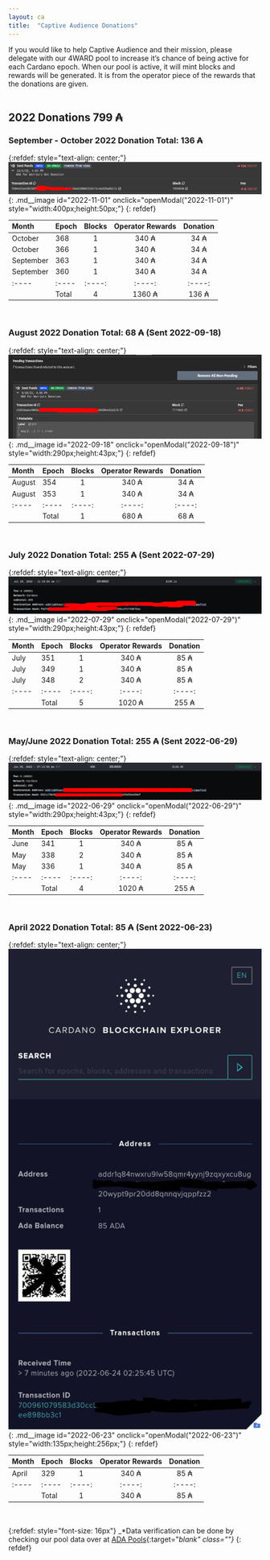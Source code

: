 ```yaml
---
layout: ca
title:  "Captive Audience Donations"
---
```

If you would like to help Captive Audience and their mission, please delegate with our 4WARD pool to increase it’s chance of being active for each Cardano epoch. When our pool is active, it will mint blocks and rewards will be generated. It is from the operator piece of the rewards that the donations are given.
<br /><br />

## 2022 Donations 799 ₳ ##

### September - October 2022 Donation Total: 136 ₳ ###

{:refdef: style="text-align: center;"}
![Donation](/img/ca/2022-11-01-CA-Donation.jpg){: .md__image id="2022-11-01" onclick="openModal(\"2022-11-01\")" style="width:400px;height:50px;"}
{: refdef}

| Month | Epoch | Blocks | Operator Rewards | Donation |
| :---- | :---- | :----: | :----: | :----: |
| October | 368 | 1 | 340 ₳ | 34 ₳ |
| October | 366 | 1 | 340 ₳ | 34 ₳ |
| September | 363 | 1 | 340 ₳ | 34 ₳ |
| September | 360 | 1 | 340 ₳ | 34 ₳ |
| :---- | :---- | :----: | :----: | :----: |
| | Total | 4 | 1360 ₳ | 136 ₳ |

<br />

### August 2022 Donation Total: 68 ₳ (Sent 2022-09-18) ###

{:refdef: style="text-align: center;"}
![Donation](/img/ca/2022-09-18-CA-Donation.jpg){: .md__image id="2022-09-18" onclick="openModal(\"2022-09-18\")" style="width:290px;height:43px;"}
{: refdef}

| Month | Epoch | Blocks | Operator Rewards | Donation |
| :---- | :---- | :----: | :----: | :----: |
| August | 354 | 1 | 340 ₳ | 34 ₳ |
| August | 353 | 1 | 340 ₳ | 34 ₳ |
| :---- | :---- | :----: | :----: | :----: |
| | Total | 1 | 680 ₳ | 68 ₳ |

<br />

### July 2022 Donation Total: 255 ₳ (Sent 2022-07-29) ###

{:refdef: style="text-align: center;"}
![Donation](/img/ca/2022-07-29-CA-Donation.jpg){: .md__image id="2022-07-29" onclick="openModal(\"2022-07-29\")" style="width:290px;height:43px;"}
{: refdef}

| Month | Epoch | Blocks | Operator Rewards | Donation |
| :---- | :---- | :----: | :----: | :----: |
| July | 351 | 1 | 340 ₳ | 85 ₳ |
| July | 349 | 1 | 340 ₳ | 85 ₳ |
| July | 348 | 2 | 340 ₳ | 85 ₳ |
| :---- | :---- | :----: | :----: | :----: |
| | Total | 5 | 1020 ₳ | 255 ₳ |

<br />

### May/June 2022 Donation Total: 255 ₳ (Sent 2022-06-29) ###

{:refdef: style="text-align: center;"}
![Donation](/img/ca/2022-06-29-CA-Donation.jpg){: .md__image id="2022-06-29" onclick="openModal(\"2022-06-29\")" style="width:290px;height:43px;"}
{: refdef}

| Month | Epoch | Blocks | Operator Rewards | Donation |
| :---- | :---- | :----: | :----: | :----: |
| June | 341 | 1 | 340 ₳ | 85 ₳ |
| May | 338 | 2 | 340 ₳ | 85 ₳ |
| May | 336 | 1 | 340 ₳ | 85 ₳ |
| :---- | :---- | :----: | :----: | :----: |
| | Total | 4 | 1020 ₳ | 255 ₳ |

<br />

### April 2022 Donation Total: 85 ₳ (Sent 2022-06-23) ###

{:refdef: style="text-align: center;"}
![Donation](/img/ca/2022-06-23-CA-Donation.jpg){: .md__image id="2022-06-23" onclick="openModal(\"2022-06-23\")" style="width:135px;height:256px;"}
{: refdef}

| Month | Epoch | Blocks | Operator Rewards | Donation |
| :---- | :---- | :----: | :----: | :----: |
| April | 329 | 1 | 340 ₳ | 85 ₳ |
| :---- | :---- | :----: | :----: | :----: |
| | Total | 1 | 340 ₳ | 85 ₳ |
                  
<br /><br />
{:refdef: style="font-size: 16px"}
_*Data verification can be done by checking our pool data over at [ADA Pools](https://adapools.org/pool/b6063f0f2fa05d98132f15defed4c69c06ea61451b4ea4cea0ce1b80#tab-rewards){:target="_blank" class=""}_
{: refdef}
